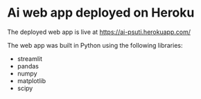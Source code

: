 # Ai web app deployed on Heroku

The deployed web app is live at https://ai-psuti.herokuapp.com/

The web app was built in Python using the following libraries:
* streamlit
* pandas
* numpy
* matplotlib
* scipy
